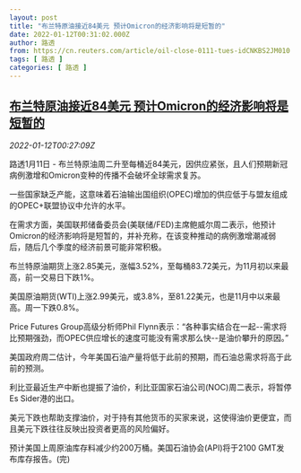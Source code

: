 ```yaml
---
layout: post
title: "布兰特原油接近84美元 预计Omicron的经济影响将是短暂的"
date: 2022-01-12T00:31:02.000Z
author: 路透
from: https://cn.reuters.com/article/oil-close-0111-tues-idCNKBS2JM010
tags: [ 路透 ]
categories: [ 路透 ]
---
```

<!--1641947462000-->
[布兰特原油接近84美元 预计Omicron的经济影响将是短暂的](https://cn.reuters.com/article/oil-close-0111-tues-idCNKBS2JM010)
------

<div>
<div><i>2022-01-12T00:27:09Z</i></div><p>路透1月11日 - 布兰特原油周二升至每桶近84美元，因供应紧张，且人们预期新冠病例激增和Omicron变种的传播不会破坏全球需求复苏。</p><p>一些国家缺乏产能，这意味着石油输出国组织(OPEC)增加的供应低于与盟友组成的OPEC+联盟协议中允许的水平。</p><p>在需求方面，美国联邦储备委员会(美联储/FED)主席鲍威尔周二表示，他预计Omicron的经济影响将是短暂的，并补充称，在该变种推动的病例激增潮减弱后，随后几个季度的经济前景可能非常积极。</p><p>布兰特原油期货上涨2.85美元，涨幅3.52%，至每桶83.72美元，为11月初以来最高，前一交易日下跌1%。</p><p>美国原油期货(WTI)上涨2.99美元，或3.8%，至81.22美元，也是11月中以来最高。周一下跌0.8%。</p><p>Price Futures Group高级分析师Phil Flynn表示：“各种事实结合在一起--需求将比预期强劲，而OPEC供应增长的速度可能没有需求那么快--是油价攀升的原因。”</p><p>美国政府周二估计，今年美国石油产量将低于此前的预期，而石油总需求将高于此前的预测。</p><p>利比亚最近生产中断也提振了油价，利比亚国家石油公司(NOC)周二表示，将暂停Es Sider港的出口。</p><p>美元下跌也帮助支撑油价，对于持有其他货币的买家来说，这使得油价更便宜，而且美元下跌往往反映出投资者更高的风险偏好。</p><p>预计美国上周原油库存料减少约200万桶。美国石油协会(API)将于2100 GMT发布库存报告。(完)</p>
</div>
